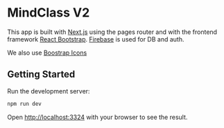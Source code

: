 # MindClass V2

This app is built with [Next.js](https://nextjs.org) using the pages router and with the frontend framework 
[React Bootstrap](https://react-bootstrap.netlify.app/). [Firebase](https://console.firebase.google.com/) is used for DB and auth.

We also use [Boostrap Icons](https://icons.getbootstrap.com/)

## Getting Started

Run the development server:

```bash
npm run dev
```

Open [http://localhost:3324](http://localhost:3324) with your browser to see the result.
